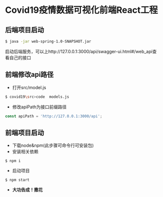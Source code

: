# Covid19疫情数据可视化前端React工程

## 后端项目启动
```bash
$ java -jar web-spring-1.0-SNAPSHOT.jar
```
启动后端服务，可以上http://127.0.0.1:3000/api/swagger-ui.html#/web_api查看自己的接口

## 前端修改api路径
* 打开src/model.js
```bash
$ covid19\src>code  models.js
```
* 修改apiPath为接口前缀路径
```javascript
const apiPath = 'http://127.0.0.1:3000/api';
```

## 前端项目启动
* 下载node&npm(此步骤可命令行可安装包)
* 安装相关依赖
```shell
$ npm i
```
* 启动项目
```shell
$ npm start
```


* **大功告成！撒花**
